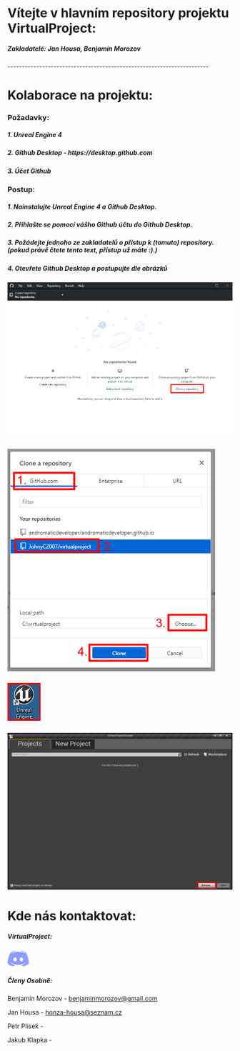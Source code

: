 <h1>Vítejte v hlavním repository projektu <b>VirtualProject</b>:</h1>
<h5>Zakladatelé: <b>Jan Housa</b>, <b>Benjamín Morozov</b></h5>
----------------------------------------------------------------------
<h1>Kolaborace na projektu:</h1>
<h3>Požadavky:</h3>
<h5>1. Unreal Engine 4</h5>
<h5>2. Github Desktop - https://desktop.github.com</h5>
<h5>3. Účet Github</h5>
<h3>Postup:</h3>
<h5>1. Nainstalujte Unreal Engine 4 a Github Desktop.</h5>
<h5>2. Přihlašte se pomocí vášho Github účtu do Github Desktop.</h5>
<h5>3. Požádejte jednoho ze zakladatelů o přístup k (tomuto) repository. (pokud právě čtete tento text, přístup už máte :).)</h5>
<h5>4. Otevřete Github Desktop a postupujte dle obrázků</h5>
<h5   1.></h5><img src="/github1.png"></img>
<h5   2.></h5><img src="/github2.png"></img>
<h5   3.></h5><img src="/github3.png"></img>
<h5   4.></h5><img src="/github4.png"></img>

<h1>Kde nás kontaktovat:</h1>
<h5>VirtualProject:</h5>
<a href="https://discord.gg/K4w3wva"><img src="/discord.png"></a></img>
<h5>Členy Osobně:</h5>
<p>Benjamín Morozov - <a href="mailto://benjaminmorozov@gmail.com">benjaminmorozov@gmail.com </p></a>
<p>Jan Housa - <a href="mailto://honza-housa@seznam.cz">honza-housa@seznam.cz </p></a> 
<p>Petr Plisek - </>
<p>Jakub Klapka - </p>
